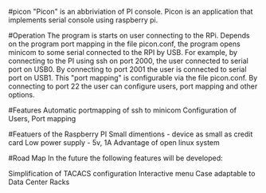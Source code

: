 #picon
"Picon" is an abbriviation of PI console. Picon is an application that implements serial console using raspberry pi.

#Operation
The program is starts on user connecting to the RPi. Depends on the program port mapping in the file picon.conf, the program opens minicom to some serial connected to the RPI by USB.
For example, by connecting to the PI using ssh on port 2000, the user connected to serial port on USB0. By connecting to port 2001 the user is connected to serial port on USB1. This "port mapping" is configurable via the file picon.conf. By connecting to port 22 the user can configure users, port mapping and other options.


#Features
Automatic portmapping of ssh to minicom
Configuration of Users, Port mapping

#Featuers of the Raspberry PI
Small dimentions - device as small as credit card
Low power supply - 5v, 1A
Advantage of open linux system

#Road Map
In the future the following features will be developed:

Simplification of TACACS configuration
Interactive menu
Case adaptable to Data Center Racks
